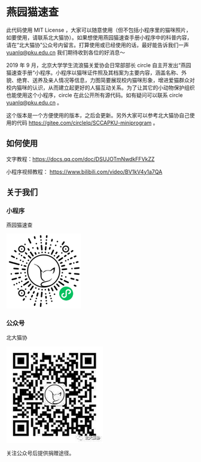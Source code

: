 # 燕园猫速查

此代码使用 MIT License ，大家可以随意使用（但不包括小程序里的猫咪照片，如要使用，请联系北大猫协）。如果想使用燕园猫速查手册小程序中的科普内容，请在“北大猫协”公众号内留言。打算使用或已经使用的话，最好能告诉我们一声 yuanlq@pku.edu.cn 我们期待收到各位的好消息～

2019 年 9 月，北京大学学生流浪猫关爱协会日常部部长 circle 自主开发出“燕园猫速查手册“小程序。小程序以猫咪证件照及其档案为主要内容，涵盖名称、外貌、绝育、送养及亲人情况等信息，力图简要展现校内猫咪形象，增进爱猫群众对校内猫咪的认识，从而建立起更好的人猫互动关系。为了让其它的小动物保护组织也能使用这个小程序，circle 在此公开所有源代码。如有疑问可以联系 circle yuanlq@pku.edu.cn 。

这个版本是一个方便使用的版本，之后会更新。另外大家可以参考北大猫协自己使用的代码 https://gitee.com/circlelq/SCCAPKU-miniprogram 。

## 如何使用

文字教程：https://docs.qq.com/doc/DSUJOTmNwdkFFVkZZ

小程序视频教程： https://www.bilibili.com/video/BV1kV4y1a7QA

## 关于我们

### 小程序

燕园猫速查

<img src="./小程序.jpg" width = "200" height = "200" alt="万柳猫咪图鉴" />

### 公众号

北大猫协

![公众号](公众号.jpeg)

关注公众号后提供捐赠途径。
